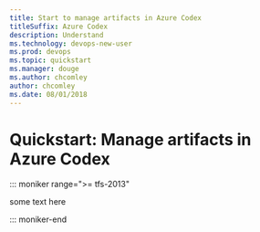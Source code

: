 ```yaml
---
title: Start to manage artifacts in Azure Codex
titleSuffix: Azure Codex
description: Understand 
ms.technology: devops-new-user 
ms.prod: devops
ms.topic: quickstart
ms.manager: douge
ms.author: chcomley
author: chcomley 
ms.date: 08/01/2018
---
```



# Quickstart: Manage artifacts in Azure Codex

::: moniker range=">= tfs-2013"

some text here

::: moniker-end
